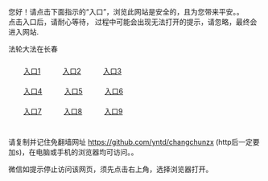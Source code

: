 您好！请点击下面指示的“入口”，浏览此网站是安全的，且为您带来平安。。 <br/>
点击入口后，请耐心等待， 过程中可能会出现无法打开的提示，请忽略，最终会进入网站. </br>

法轮大法在长春<br/>
<div style="padding:10px"><a style="margin:20px" target="_blank" href="https://d2pdmjbepucgyq.cloudfront.net/2Qpsp?ybyfkmo" id="ccLink1" rel="nofollow">入口1</a> <a target="_blank" style="margin:20px" href="https://d1kw7jxxhyeeh.cloudfront.net/2Qpsp?impttzso" id="ccLink2" rel="nofollow">入口2</a> <a style="margin:20px" target="_blank" href="https://d3vv7l70tbdxnj.cloudfront.net/2Qpsp?gceyqpb" id="ccLink3" rel="nofollow">入口3</a></div>

<div style="padding:10px" ><a style="margin:20px" target="_blank" href="https://d2pdmjbepucgyq.cloudfront.net/2Qpsp?ybyfkmo" id="ccLink4" rel="nofollow">入口4</a> <a style="margin:20px" href="https://d1kw7jxxhyeeh.cloudfront.net/2Qpsp?impttzso" target="_blank" id="ccLink5" rel="nofollow">入口5</a> <a style="margin:20px" href="https://d3vv7l70tbdxnj.cloudfront.net/2Qpsp?gceyqpb" target="_blank" id="ccLink6" rel="nofollow">入口6</a></div>

<div style="padding:10px"><a style="margin:20px" target="_blank" href="https://d2pdmjbepucgyq.cloudfront.net/2Qpsp?ybyfkmo" id="ccLink7" rel="nofollow">入口7</a> <a style="margin:20px" href="https://d1kw7jxxhyeeh.cloudfront.net/2Qpsp?impttzso" target="_blank" id="ccLink8" rel="nofollow">入口8</a> <a style="margin:20px" target="_blank" href="https://d3vv7l70tbdxnj.cloudfront.net/2Qpsp?gceyqpb" id="ccLink9" rel="nofollow">入口9</a></div>

<br/>



请复制并记住免翻墙网址 https://github.com/yntd/changchunzx (http后一定要加s)，在电脑或手机的浏览器均可访问。。<br/>

微信如提示停止访问该网页，须先点击右上角，选择浏览器打开。
